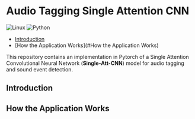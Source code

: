 # Audio Tagging Single Attention CNN

![Linux](https://img.shields.io/badge/Linux-FCC624?style=for-the-badge&logo=linux&logoColor=black)
![Python](https://img.shields.io/badge/python-3670A0?style=for-the-badge&logo=python&logoColor=ffdd54)

- [Introduction](#Introduction)
- [How the Application Works](#How the Application Works)

This repository contains an implementation in Pytorch of a Single Attention Convolutional Neural Network 
(**Single-Att-CNN**) model for audio tagging and sound event detection.

## Introduction




## How the Application Works
